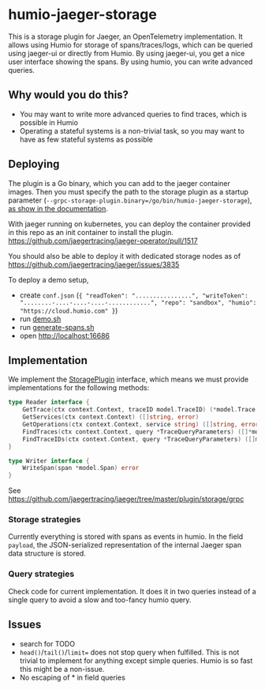 # humio-jaeger-storage

This is a storage plugin for Jaeger, an OpenTelemetry implementation.  It allows using Humio for storage of spans/traces/logs, which can be queried using jaeger-ui or directly from Humio.  By using jaeger-ui, you get a nice user interface showing the spans.  By using humio, you can write advanced queries.

## Why would you do this?

* You may want to write more advanced queries to find traces, which is possible in Humio
* Operating a stateful systems is a non-trivial task, so you may want to have as few stateful systems as possible

## Deploying

The plugin is a Go binary, which you can add to the jaeger container images.  Then you must specify the path to the storage plugin as a startup parameter (`--grpc-storage-plugin.binary=/go/bin/humio-jaeger-storage`), [as show in the documentation](https://www.jaegertracing.io/docs/1.12/deployment/#storage-plugin).

With jaeger running on kubernetes, you can deploy the container provided in this repo as an init container to install the plugin. https://github.com/jaegertracing/jaeger-operator/pull/1517

You should also be able to deploy it with dedicated storage nodes as of https://github.com/jaegertracing/jaeger/issues/3835

To deploy a demo setup,
* create `conf.json` (`{ "readToken": "................", "writeToken": "........-....-....-....-............", "repo": "sandbox", "humio": "https://cloud.humio.com" }`)
* run [demo.sh](demo.sh)
* run [generate-spans.sh](generate-spans.sh)
* open [http://localhost:16686](http://localhost:16686/)

## Implementation

We implement the [StoragePlugin](https://godoc.org/github.com/jaegertracing/jaeger/plugin/storage/grpc/shared#StoragePlugin) interface, which means we must provide implementations for the following methods:

```go
type Reader interface {
    GetTrace(ctx context.Context, traceID model.TraceID) (*model.Trace, error)
    GetServices(ctx context.Context) ([]string, error)
    GetOperations(ctx context.Context, service string) ([]string, error)
    FindTraces(ctx context.Context, query *TraceQueryParameters) ([]*model.Trace, error)
    FindTraceIDs(ctx context.Context, query *TraceQueryParameters) ([]model.TraceID, error)
}

type Writer interface {
    WriteSpan(span *model.Span) error
}
```

See https://github.com/jaegertracing/jaeger/tree/master/plugin/storage/grpc

### Storage strategies

Currently everything is stored with spans as events in humio. In the field `payload`, the JSON-serialized representation of the internal Jaeger span data structure is stored.

### Query strategies

Check code for current implementation. It does it in two queries instead of a single query to avoid a slow and too-fancy humio query.

## Issues

* search for TODO
* `head()`/`tail()`/`limit=` does not stop query when fulfilled.  This is not trivial to implement for anything except simple queries.  Humio is so fast this might be a non-issue.
* No escaping of * in field queries
